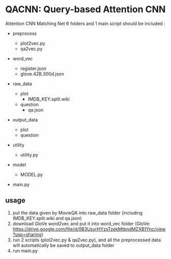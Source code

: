 # QACNN: Query-based Attention CNN
Attention CNN Matching Net
6 folders and 1 main script should be included :

  * preprocess
    * plot2vec.py
    * qa2vec.py
    
  * word_vec
    * register.json
    * glove.42B.300d.json
    
  * raw_data
    * plot
      * IMDB_KEY.split.wiki
    * question
      * qa.json
    
  * output_data
    * plot
    * question
    
  * utility 
    * utility.py    
    
  * model
    * MODEL.py
    
  * main.py

usage
-------
1. put the data given by MovieQA into raw_data folder (including IMDB_KEY.split.wiki and qa.json)
2. download GloVe word2vec and put it into word_vec folder
   (GloVe: https://drive.google.com/file/d/0B3UsyrHYzsTzekMtbndMZXB1Ync/view?usp=sharing)
3. run 2 scripts (plot2vec.py & qa2vec.py), and all the preprocessed data will automatically be saved to output_data folder
4. run main.py

